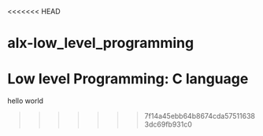 <<<<<<< HEAD
# alx-low_level_programming
Low level Programming: C language
=======
hello world
>>>>>>> 7f14a45ebb64b8674cda575116383dc69fb931c0
